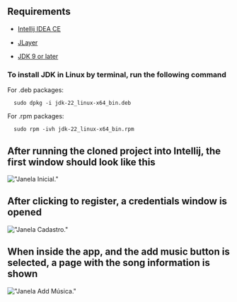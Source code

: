 ## Requirements

 * [Intellij IDEA CE](https://www.jetbrains.com/idea/download/?section=mac)

 * [JLayer](https://www.mvnrepository.com/artifact/javazoom/jlayer/1.0.1)

 * [JDK 9 or later](https://www.oracle.com/br/java/technologies/downloads/)

### To install JDK in Linux by terminal, run the following command

For .deb packages:
```
  sudo dpkg -i jdk-22_linux-x64_bin.deb
```

For .rpm packages:
```
  sudo rpm -ivh jdk-22_linux-x64_bin.rpm
```

## After running the cloned project into Intellij, the first window should look like this

!["Janela Inicial."](https://github.com/user-attachments/assets/fbf1fcff-8bc1-4a54-8941-66d291ce4907)

## After clicking to register, a credentials window is opened

!["Janela Cadastro."](https://github.com/user-attachments/assets/11ebc15c-d03c-487d-a155-00af0e6cdf52)

## When inside the app, and the add music button is selected, a page with the song information is shown

!["Janela Add Música."](https://github.com/user-attachments/assets/59a1f94c-a829-46ce-b19d-16d9c0a75b46)


